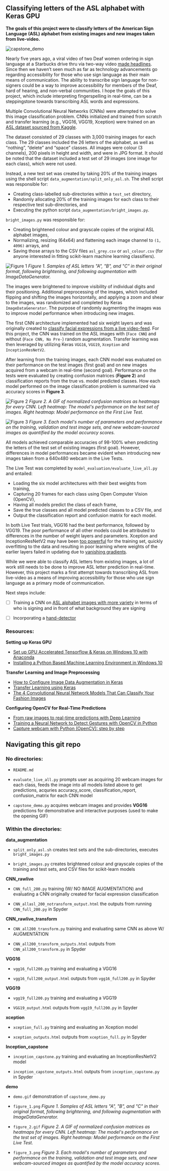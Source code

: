 ## Classifying letters of the ASL alphabet with Keras GPU

**The goals of this project were to classify letters of the American Sign Language (ASL) alphabet from existing images and new images taken from live-video.** 

![capstone_demo](demo/demo.gif)

Nearly five years ago, a viral video of two Deaf women ordering in sign language at a Starbucks drive thru via two-way video [made headlines](https://globalnews.ca/news/2323353/watch-woman-orders-with-sign-language-at-starbucks-drive-thru/). Since then we haven’t seen much as far as technology advancements go regarding accessibility for those who use sign language as their main means of communication. The ability to transcribe sign language for non-signers could be a way to improve accessibility for members of the Deaf, hard of hearing, and non-verbal communities. I hope the goals of this project, which include interpreting fingerspelling in real-time, can be a steppingstone towards transcribing ASL words and expressions. 

Multiple Convolutional Neural Networks (CNNs) were attempted to solve this image classification problem. CNNs initialized and trained from scratch and transfer learning (e.g., VGG16, VGG19, Xception) were trained on an [ASL dataset sourced from Kaggle](https://www.kaggle.com/grassknoted/asl-alphabet).

The dataset consisted of 29 classes with 3,000 training images for each class. The 29 classes included the 26 letters of the alphabet, as well as “nothing”, “delete” and “space” classes. All images were colour (3 channels), 200 pixels in height and width, and were in JPG format. It should be noted that the dataset included a test set of 29 images (one image for each class), which were not used. 

Instead, a new test set was created by taking 20% of the training images using the shell script `data_augmentation/split_only_asl.sh`. The shell script was responsible for: 
- Creating class-labelled sub-directories within a `test_set` directory,  
- Randomly allocating 20% of the training images for each class to their respective test sub-directories, and
- Executing the python script `data_augmentation/bright_images.py`. 

`bright_images.py` was responsible for:
- Creating brightened colour and grayscale copies of the original ASL alphabet images,
- Normalizing, resizing (64x64) and flattening each image channel to `(1, 4096)` arrays, and
- Saving those arrays to the CSV files `asl_grey.csv` or `asl_colour.csv` (for anyone interested in fitting scikit-learn machine learning classifiers).

![Figure 1](demo/figure_1.png)
*Figure 1. Samples of ASL letters "A", "B", and "C" in their original format, following brightening, and following augmentation with ImageDataGenerator.* 

The images were brightened to improve visibility of individual digits and their positioning. Additional preprocessing of the images, which included flipping and shifting the images horizontally, and applying a zoom and shear to the images, was randomized and completed by Keras `ImageDataGenerator`. The purpose of randomly augmenting the images was to improve model performance when introducing new images.

The first CNN architecture implemented had six weight layers and was originally created to [classify facial expressions from a live video-feed](https://towardsdatascience.com/from-raw-images-to-real-time-predictions-with-deep-learning-ddbbda1be0e4). For this project, the CNN was trained on the ASL images with (`Face CNN`) and without (`Face CNN, No Pre-`) random augmentation. Transfer learning was then leveraged by utilizing Keras `VGG16`, `VGG19`, `Xception` and `InceptionResNetV2`.

After learning from the training images, each CNN model was evaluated on their performance on the test images (first goal) and on new images acquired from a webcam in real-time (second goal). Performance on the tests were evaluated by creating confusion matrices (**Figure 2**) and classification reports from the true vs. model predicted classes. How each model performed on the image classification problem is summarized via accuracy scores in **Figure 3**.

![Figure 2](demo/figure_2.gif)
*Figure 2. A GIF of normalized confusion matrices as heatmaps for every CNN. Left heatmap: The model's performance on the test set of images. Right heatmap: Model performance on the First Live Test.* 

![Figure 3](demo/figure_3.png)
*Figure 3. Each model's number of parameters and performance on the training, validation and test image sets, and new webcam-sourced images as quantified by the model accuracy scores.* 

All models achieved comparable accuracies of 98-100% when predicting the letters of the test set of existing images (first goal). However, differences in model performances became evident when introducing new images taken from a 640x480 webcam in the Live Tests.

The Live Test was completed by `model_evaluation/evaluate_live_all.py` and entailed:
- Loading the six model architectures with their best weights from training,  
- Capturing 20 frames for each class using Open Computer Vision (OpenCV),
- Having all models predict the class of each frame,
- Save the true classes and all model predicted classes to a CSV file, and
- Output the classification report and confusion matrix for each model. 

In both Live Test trials, VGG16 had the best performance, followed by VGG19. The poor performance of all other models could be attributed to differences in the number of weight layers and parameters. Xception and InceptionResNetV2 may have been [too powerful](https://towardsdatascience.com/an-intuitive-guide-to-deep-network-architectures-65fdc477db41) for the training set, quickly overfitting to the data and resulting in poor learning where weights of the earlier layers failed in updating due to [vanishing gradients](https://www.quora.com/Is-it-possible-for-a-neural-network-to-be-too-deep).

While we were able to classify ASL letters from existing images, a lot of work still needs to be done to improve ASL letter prediction in real-time. However, this project marks a first attempt towards transcribing ASL from live-video as a means of improving accessibility for those who use sign language as a primary mode of communication. 

Next steps include:
- [ ] Training a CNN on [ASL alphabet images with more variety](https://www.kaggle.com/kuzivakwashe/significant-asl-sign-language-alphabet-dataset) in terms of who is signing and in front of what background they are signing

- [ ] Incorporating a [hand-detector](https://medium.com/@victor.dibia/how-to-build-a-real-time-hand-detector-using-neural-networks-ssd-on-tensorflow-d6bac0e4b2ce)


### Resources:
**Setting up Keras GPU**
- [Set up GPU Accelerated Tensorflow & Keras on Windows 10 with Anaconda](https://medium.com/@ab9.bhatia/set-up-gpu-accelerated-tensorflow-keras-on-windows-10-with-anaconda-e71bfa9506d1)
- [Installing a Python Based Machine Learning Environment in Windows 10](https://towardsdatascience.com/installing-keras-tensorflow-using-anaconda-for-machine-learning-44ab28ff39cb)

**Transfer Learning and Image Preprocessing**
- [How to Configure Image Data Augmentation in Keras](https://machinelearningmastery.com/how-to-configure-image-data-augmentation-when-training-deep-learning-neural-networks/)
- [Transfer Learning using Keras](https://medium.com/@14prakash/transfer-learning-using-keras-d804b2e04ef8)
- [The 4 Convolutional Neural Network Models That Can Classify Your Fashion Images](https://towardsdatascience.com/the-4-convolutional-neural-network-models-that-can-classify-your-fashion-images-9fe7f3e5399d)

**Configuring OpenCV for Real-Time Predictions**
- [From raw images to real-time predictions with Deep Learning](https://towardsdatascience.com/from-raw-images-to-real-time-predictions-with-deep-learning-ddbbda1be0e4)
- [Training a Neural Network to Detect Gestures with OpenCV in Python](https://towardsdatascience.com/training-a-neural-network-to-detect-gestures-with-opencv-in-python-e09b0a12bdf1)
- [Capture webcam with Python (OpenCV): step by step](https://www.youtube.com/watch?v=1XTqE7LFQjI)



## Navigating this git repo 

### No directories:

- `README.md` 

- `evaluate_live_all.py` prompts user as acquiring 20 webcam images for each class, feeds the image into all models listed above to get predictions, acquries accuracy_score, classification_report, confusion_matrix for each CNN model

- `capstone_demo.py` acquires webcam images and provides **VGG16** predictions for demonstrative and interactive purposes (used to make the opening GIF)


### Within the directories:

**data_augmentation** 

- `split_only_asl.sh` creates test sets and the sub-directories, executes `bright_images.py`

- `bright_images.py` creates brightened colour and grayscale copies of the training and test sets, and CSV files for scikit-learn models

 
**CNN_rawlive**

- `CNN_full_200.py`	training (W/ NO IMAGE AUGMENTATION) and evaluating a CNN originally created for facial expression classification 

- `CNN_allasl_200_notransform_output.html` the outputs from running `CNN_full_200.py` in Spyder

**CNN_rawlive_transform**

- `CNN_all200_transform.py`	training and evaluating same CNN as above W/ AUGMENTATION

- `CNN_all200_transform_outputs.html` outputs from `CNN_all200_transform.py` in Spyder


**VGG16**

- `vgg16_full200.py` training and evaluating a VGG16

- `vgg16_full200_output.html` outputs from `vgg16_full200.py` in Spyder


**VGG19**

- `vgg19_full200.py` training and evaluating a VGG19

- `VGG19_output.html` outputs from `vgg19_full200.py` in Spyder


**xception**

- `xception_full.py` training and evaluating an Xception model

- `xception_outputs.html` outputs from `xception_full.py` in Spyder


**Inception_capstone**

- `inception_capstone.py` training and evaluating an InceptionResNetV2 model

- `inception_capstone_outputs.html`	outputs from `inception_capstone.py` in Spyder


**demo**

- `demo.gif` demonstration of `capstone_demo.py`

- `figure_1.png` *Figure 1. Samples of ASL letters "A", "B", and "C" in their original format, following brightening, and following augmentation with ImageDataGenerator.* 

- `figure_2.gif` *Figure 2. A GIF of normalized confusion matrices as heatmaps for every CNN. Left heatmap: The model's performance on the test set of images. Right heatmap: Model performance on the First Live Test.* 

- `figure_3.png` *Figure 3. Each model's number of parameters and performance on the training, validation and test image sets, and new webcam-sourced images as quantified by the model accuracy scores.* 